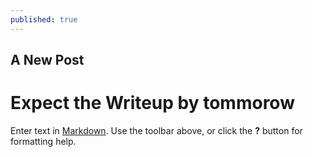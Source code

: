 ```yaml
---
published: true
---
```

## A New Post
# Expect the Writeup by tommorow


Enter text in [Markdown](http://daringfireball.net/projects/markdown/). Use the toolbar above, or click the **?** button for formatting help.
